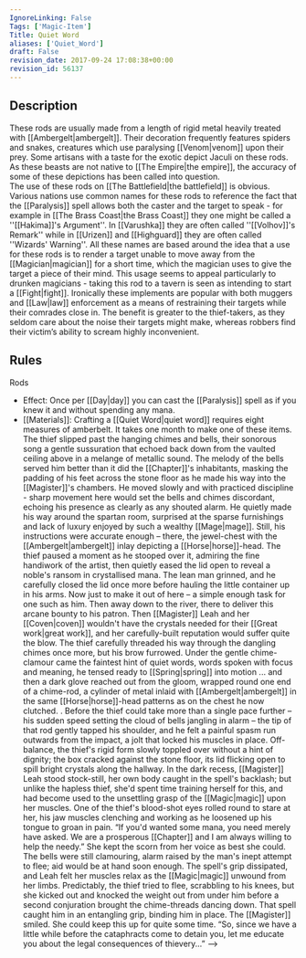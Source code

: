 ```yaml
---
IgnoreLinking: False
Tags: ['Magic-Item']
Title: Quiet Word
aliases: ['Quiet_Word']
draft: False
revision_date: 2017-09-24 17:08:38+00:00
revision_id: 56137
---
```


## Description
These rods are usually made from a length of rigid metal heavily treated with [[Ambergelt|ambergelt]]. Their decoration frequently features spiders and snakes, creatures which use paralysing [[Venom|venom]] upon their prey. Some artisans with a taste for the exotic depict Jaculi on these rods. As these beasts are not native to [[The Empire|the empire]], the accuracy of some of these depictions has been called into question.  
The use of these rods on [[The Battlefield|the battlefield]] is obvious. Various nations use common names for these rods to reference the fact that the [[Paralysis]] spell allows both the caster and the target to speak - for example in [[The Brass Coast|the Brass Coast]] they one might be called a ''[[Hakima]]'s Argument''. In [[Varushka]] they are often called ''[[Volhov]]'s Remark'' while in [[Urizen]] and [[Highguard]] they are often called ''Wizards' Warning''. All these names are based around the idea that a use for these rods is to render a target unable to move away from the [[Magician|magician]] for a short time, which the magician uses to give the target a piece of their mind. This usage seems to appeal particularly to drunken magicians - taking this rod to a tavern is seen as intending to start a [[Fight|fight]]. 
Ironically these implements are popular with both muggers and [[Law|law]] enforcement as a means of restraining their targets while their comrades close in. The benefit is greater to the thief-takers, as they seldom care about the noise their targets might make, whereas robbers find their victim’s ability to scream highly inconvenient.
## Rules
Rods
* Effect: Once per [[Day|day]] you can cast the [[Paralysis]] spell as if you knew it and without spending any mana.
* [[Materials]]: Crafting a [[Quiet Word|quiet word]] requires eight measures of amberbelt. It takes one month to make one of these items.
The thief slipped past the hanging chimes and bells, their sonorous song a gentle sussuration that echoed back down from the vaulted ceiling above in a melange of metallic sound. The melody of the bells served him better than it did the [[Chapter]]'s inhabitants, masking the padding of his feet across the stone floor as he made his way into the [[Magister]]'s chambers. He moved slowly and with practiced discipline - sharp movement here would set the bells and chimes discordant, echoing his presence as clearly as any shouted alarm.
He quietly made his way around the spartan room, surprised at the sparse furnishings and lack of luxury enjoyed by such a wealthy [[Mage|mage]]. Still, his instructions were accurate enough – there, the jewel-chest with the [[Ambergelt|ambergelt]] inlay depicting a [[Horse|horse]]-head. The thief paused a moment as he stooped over it, admiring the fine handiwork of the artist, then quietly eased the lid open to reveal a noble's ransom in crystallised mana.
The lean man grinned, and he carefully closed the lid once more before hauling the little container up in his arms. Now just to make it out of here – a simple enough task for one such as him. Then away down to the river, there to deliver this arcane bounty to his patron. Then [[Magister]] Leah and her [[Coven|coven]] wouldn't have the crystals needed for their [[Great work|great work]], and her carefully-built reputation would suffer quite the blow.
The thief carefully threaded his way through the dangling chimes once more, but his brow furrowed. Under the gentle chime-clamour came the faintest hint of quiet words, words spoken with focus and meaning, he tensed ready to [[Spring|spring]] into motion ... and then a dark glove reached out from the gloom, wrapped round one end of a chime-rod, a cylinder of metal inlaid with [[Ambergelt|ambergelt]] in the same [[Horse|horse]]-head patterns as on the chest he now clutched. .
Before the thief could take more than a single pace further – his sudden speed setting the cloud of bells jangling in alarm – the tip of that rod gently tapped his shoulder, and he felt a painful spasm run outwards from the impact, a jolt that locked his muscles in place. Off-balance, the thief's rigid form slowly toppled over without a hint of dignity; the box cracked against the stone floor, its lid flicking open to spill bright crystals along the hallway.
In the dark recess, [[Magister]] Leah stood stock-still, her own body caught in the spell's backlash; but unlike the hapless thief, she'd spent time training herself for this, and had become used to the unsettling grasp of the [[Magic|magic]] upon her muscles. One of the thief's blood-shot eyes rolled round to stare at her, his jaw muscles clenching and working as he loosened up his tongue to groan in pain.
“If you'd wanted some mana, you need merely have asked. We are a prosperous [[Chapter]] and I am always willing to help the needy.” She kept the scorn from her voice as best she could.
The bells were still clamouring, alarm raised by the man's inept attempt to flee; aid would be at hand soon enough.
The spell's grip dissipated, and Leah felt her muscles relax as the [[Magic|magic]] unwound from her limbs. Predictably, the thief tried to flee, scrabbling to his knees, but she kicked out and knocked the weight out from under him before a second conjuration brought the chime-threads dancing down. That spell caught him in an entangling grip, binding him in place.
The [[Magister]] smiled. She could keep this up for quite some time.
“So, since we have a little while before the cataphracts come to detain you, let me educate you about the legal consequences of thievery...” -->